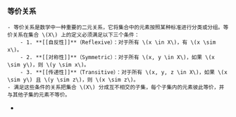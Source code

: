 ### 等价关系
	- 等价关系是数学中一种重要的二元关系，它将集合中的元素按照某种标准进行分类或分组。等价关系在集合 \(X\) 上的定义必须满足以下三个条件：
		- 1. **[[自反性]]**（Reflexive）：对于所有 \(x \in X\)，有 \(x \sim x\)。
		- 2. **[[对称性]]**（Symmetric）：对于所有 \(x, y \in X\)，如果 \(x \sim y\)，则 \(y \sim x\)。
		- 3. **[[传递性]]**（Transitive）：对于所有 \(x, y, z \in X\)，如果 \(x \sim y\) 且 \(y \sim z\)，则 \(x \sim z\)。
	- 满足这些条件的关系把集合 \(X\) 分成互不相交的子集，每个子集内的元素彼此等价，并与其他子集的元素不等价。
-